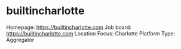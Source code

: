 # builtincharlotte

Homepage: https://builtincharlotte.com
Job board: https://builtincharlotte.com
Location Focus: Charlotte
Platform Type: Aggregator